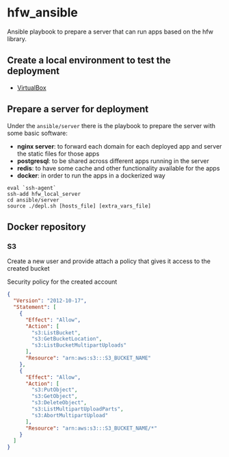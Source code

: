 # hfw_ansible

Ansible playbook to prepare a server that can run apps based on the hfw library.

## Create a local environment to test the deployment

- [VirtualBox](./local/virtual_box/README.md)

## Prepare a server for deployment

Under the `ansible/server` there is the playbook to prepare the server with
some basic software:

- **nginx server**: to forward each domain for each deployed app and server
    the static files for those apps
- **postgresql**: to be shared across different apps running in the
    server
- **redis**: to have some cache and other functionality available for
    the apps
- **docker**: in order to run the apps in a dockerized way

```
eval `ssh-agent`
ssh-add hfw_local_server
cd ansible/server
source ./depl.sh [hosts_file] [extra_vars_file]
```


## Docker repository

### S3

Create a new user and provide attach a policy that gives it
access to the created bucket

Security policy for the created account

```json
{
  "Version": "2012-10-17",
  "Statement": [
    {
      "Effect": "Allow",
      "Action": [
        "s3:ListBucket",
        "s3:GetBucketLocation",
        "s3:ListBucketMultipartUploads"
      ],
      "Resource": "arn:aws:s3:::S3_BUCKET_NAME"
    },
    {
      "Effect": "Allow",
      "Action": [
        "s3:PutObject",
        "s3:GetObject",
        "s3:DeleteObject",
        "s3:ListMultipartUploadParts",
        "s3:AbortMultipartUpload"
      ],
      "Resource": "arn:aws:s3:::S3_BUCKET_NAME/*"
    }
  ]
}
```
